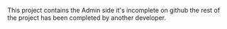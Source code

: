 This project contains the Admin side it's incomplete on github the rest of the project has been completed by another developer. 
  
